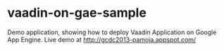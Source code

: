 # vaadin-on-gae-sample
Demo application, showing how to deploy Vaadin Application on Google App Engine.
Live demo at http://gcdc2013-pamoja.appspot.com/
